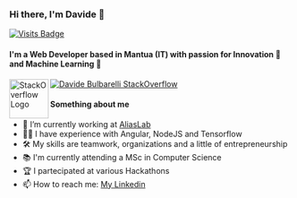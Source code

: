 ### Hi there, I'm Davide 👋

[![Visits Badge](https://badges.pufler.dev/visits/dadebulba/dadebulba)](https://badges.pufler.dev)

#### I'm a Web Developer based in Mantua (IT) with passion for Innovation :rocket: and Machine Learning :robot:

<img align="left" alt="StackOverflow Logo" src="https://cdn.sstatic.net/Sites/stackoverflow/company/Img/logos/so/so-icon.png?v=c78bd457575a" width="70">

[![Davide Bulbarelli StackOverflow](https://github-readme-stackoverflow.vercel.app/?userID=8128004&layout=compact&theme=dark)](https://stackoverflow.com/users/8128004/davide-bulbarelli)

#### Something about me
- :office: I’m currently working at [AliasLab](https://www.aliaslab.net) 
- 👨‍💻 I have experience with Angular, NodeJS and Tensorflow
- 🛠 My skills are teamwork, organizations and a little of entrepreneurship
- 📚 I'm currently attending a MSc in Computer Science
- 🏆 I partecipated at various Hackathons
- 📫 How to reach me: [My Linkedin](https://www.linkedin.com/in/davide-bulbarelli-2247ba122/)
